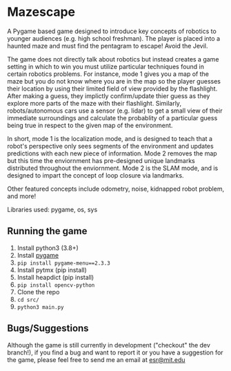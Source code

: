 # Mazescape

A Pygame based game designed to introduce key concepts of robotics to younger audiences (e.g. high school freshman). The player is placed into a haunted maze and must find the pentagram to escape!  Avoid the Jevil.

The game does not directly talk about robotics but instead creates a game setting in which to win you must utilize particular
techniques found in certain robotics problems. For instance, mode 1 gives you a map of the maze but you do not know where you
are in the map so the player guesses their location by using their limited field of view provided by the flashlight. After making a guess, they implictly confirm/update thier guess as they explore more parts of the maze with their flashlight.  Similarly, robots/autonomous cars use a sensor (e.g. lidar) to get a small view of their immediate surroundings and calculate the probablity of a particular guess being true in respect to the given map of the environment.

In short, mode 1 is the localization mode, and is designed to teach that a robot's perspective only sees segments of the environment and updates predictions with each new piece of information.  Mode 2 removes the map but this time the enviornment has pre-designed unique landmarks distributed throughout the enviornment.  Mode 2 is the SLAM mode, and is designed to impart the concept of loop closure via landmarks.

Other featured concepts include odometry, noise, kidnapped robot problem, and more!

Libraries used: pygame, os, sys

## Running the game
1) Install python3 (3.8+)
2) Install [pygame](https://www.pygame.org/wiki/GettingStarted#Pygame%20Installation)
3) `pip install pygame-menu==2.3.3`
4) Install pytmx (pip install)
5) Install heapdict (pip install)
6) `pip install opencv-python`
7) Clone the repo
8) `cd src/`
9) `python3 main.py`

## Bugs/Suggestions

Although the game is still currently in development ("checkout" the dev branch!), if you find a bug and want to report it or you have a suggestion for the game, please feel free to send me an email at esr@mit.edu
